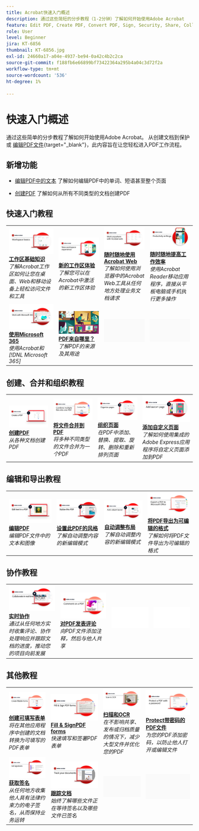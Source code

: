 ```yaml
---
title: Acrobat快速入门概述
description: 通过这些简短的分步教程（1-2分钟）了解如何开始使用Adobe Acrobat
feature: Edit PDF, Create PDF, Convert PDF, Sign, Security, Share, Collaboration, Workspace
role: User
level: Beginner
jira: KT-6856
thumbnail: KT-6856.jpg
exl-id: 24660a17-a04e-4937-be94-0a42c4b2c2ca
source-git-commit: f188fb6e66899bf73422364a295b4a04c3d72f2a
workflow-type: tm+mt
source-wordcount: '536'
ht-degree: 1%

---
```


# 快速入门概述

通过这些简单的分步教程了解如何开始使用Adobe Acrobat。 从创建文档到保护或 [编辑PDF文件](https://www.adobe.com/acrobat/online/pdf-editor.html){target="_blank"}，此内容旨在让您轻松进入PDF工作流程。

## 新增功能

* [编辑PDF中的文本](edit-pdf.md)
了解如何编辑PDF中的单词、短语甚至整个页面

* [创建PDF](create-pdf.md)
了解如何从所有不同类型的文档创建PDF

## 快速入门教程

<table style="table-layout:fixed">
<tr>
  <td>
    <a href="get-to-know-the-acrobat-dc-interface.md">
      <img alt="工作区基础知识" src="../assets/Workspace_1280.png" />
    </a>
    <div>
    <a href="get-to-know-the-acrobat-dc-interface.md"><strong>工作区基础知识</strong></a>
    </div>
    <em>了解Acrobat工作区如何让您在桌面、Web和移动设备上轻松访问文件和工具</em>
    <br>
  </td>
  <td>
    <a href="new-workspace.md">
      <img alt="新的工作区体验" src="../assets/NewWorkspace.png" />
    </a>
    <div>
    <a href="new-workspace.md"><strong>新的工作区体验</strong></a>
    </div>
    <em>了解您可以在Acrobat中激活的新工作区体验</em>
    <br>
  </td>
  <td>
    <a href="acrobatweb.md">
      <img alt="随时随地使用Acrobat Web" src="../assets/Acrobatweb_1280.png" />
    </a>
    <div>
    <a href="acrobatweb.md"><strong>随时随地使用Acrobat Web</strong></a>
    </div>
    <em>了解如何使用浏览器中的Acrobat Web工具从任何地方处理业务文档请求</em>
    <br>
  </td>
  <td>
    <a href="productivity.md">
      <img alt="随时随地提高工作效率" src="../assets/Productivity_1280.png" />
    </a>
    <div>
     <a href="productivity.md"><strong>随时随地提高工作效率</strong></a>
    </div>
    <em>使用Acrobat Reader移动应用程序，直接从平板电脑或手机执行更多操作</em>
    <br>
  </td>
</tr>
<tr>
    <td>
      <a href="../integrate/integrate-overview.md#microsoft">
        <img alt="使用Microsoft 365" src="../assets/WorkMicrosoft365_1280.png" />
      </a>
      <div>
      <a href="../integrate/integrate-overview.md#microsoft"><strong>使用Microsoft 365</strong></a>
      </div>
      <em>使用Acrobat和 [!DNL Microsoft 365]</em>
      <br>
    </td>
    <td>
      <a href="where-do-pdfs-come-from.md">
        <img alt="PDF来自哪里？" src="../assets/WherePDFs.jpg" />
      </a>
      <div>
      <a href="where-do-pdfs-come-from.md"><strong>PDF来自哪里？</strong></a>
      </div>
      <em>了解PDF的来源及其用途</em>
      <br>
    </td>
    <td>
    <img alt="间隔物" src="../assets/Grayspacer.png" />
      <div>
      <br>
    </td>
    <td>
    <img alt="间隔物" src="../assets/Grayspacer.png" />
      <div>
      <br>
    </td>
  </tr>
  </table>

## 创建、合并和组织教程

<table style="table-layout:fixed">
  <tr>
    <td>
      <a href="create-pdf.md">
        <img alt="创建PDF文件" src="../assets/create.png" />
      </a>
      <div>
      <a href="create-pdf.md"><strong>创建PDF</strong></a>
      </div>
      <em>从各种文档创建PDF</em>
      <br>
    </td>
    <td>
      <a href="combine-to-pdf.md">
        <img alt="从Combine FilesPDF" src="../assets/Combine.jpg" />
      </a>
      <div>
      <a href="combine-to-pdf.md"><strong>将文件合并到PDF</strong></a>
      </div>
      <em>将多种不同类型的文件合并为一个PDF</em>
      <br>
    </td>
    <td>
      <a href="organize.md">
        <img alt="整理页面" src="../assets/Organize.png" />
      </a>
      <div>
      <a href="organize.md"><strong>组织页面</strong></a>
      </div>
      <em>在PDF中添加、替换、提取、旋转、删除和重新排列页面</em>
      <br>
    </td>
    <td>
      <a href="add-custom-page.md">
        <img alt="添加自定义页面" src="../assets/Custompage.png" />
      </a>
      <div>
      <a href="add-custom-page.md"><strong>添加自定义页面</strong></a>
      </div>
      <em>了解如何使用集成的Adobe Express应用程序将自定义页面添加到PDF</em>
      <br>
    </td>
  </tr>
  </table>

## 编辑和导出教程

<table style="table-layout:fixed">
  <tr>
    <td>
      <a href="edit-pdf.md">
        <img alt="编辑PDF中的文本" src="../assets/edit-text.png" />
      </a>
      <div>
      <a href="edit-pdf.md"><strong>编辑PDF</strong></a>
      </div>
      <em>编辑PDF文件中的文本和图像</em>
      <br>
    </td>
    <td>
      <a href="stylize-this-PDF.md">
        <img alt="设置此PDF的风格" src="../assets/Stylize.png" />
      </a>
      <div>
      <a href="stylize-this-PDF.md"><strong>设置此PDF的风格</strong></a>
      </div>
      <em>了解自动调整内容的新编辑模式</em>
      <br>
    </td>
   <td>
      <a href="auto-adjust-layout.md">
        <img alt="自动调整布局" src="../assets/Autoadjust.png" />
      </a>
      <div>
      <a href="auto-adjust-layout.md"><strong>自动调整布局</strong></a>
      </div>
      <em>了解自动调整内容的新编辑模式</em>
      <br>
    </td>
    <td>
      <a href="export-pdf.md">
        <img alt="将PDF导出为可编辑的格式" src="../assets/Export.jpg" />
      </a>
      <div>
      <a href="export-pdf.md"><strong>将PDF导出为可编辑的格式</strong></a>
      </div>
      <em>了解如何将PDF文件导出为可编辑的格式</em>
      <br>
    </td>
  </tr>
  </table>

## 协作教程

<table style="table-layout:fixed">
  <tr>
    <td>
      <a href="collaborate.md">
        <img alt="实时协作" src="../assets/Collaborate_1280.png" />
      </a>
      <div>
      <a href="collaborate.md"><strong>实时协作</strong></a>
      </div>
      <em>通过从任何地方实时收集评论、协作处理响应并跟踪文档的进度，推动您的项目向前发展</em>
      <br>
    </td>
    <td>
      <a href="comment-on-pdf-files.md">
        <img alt="对PDF发表评论" src="../assets/Comment.jpg" />
      </a>
      <div>
      <a href="comment-on-pdf-files.md"><strong>对PDF发表评论</strong></a>
      </div>
      <em>向PDF文件添加注释，然后与他人共享</em>
      <br>
    </td>
    <td>
    <img alt="间隔物" src="../assets/Whitespacer.png" />
      <div>
      <br>
    </td>
    <td>
    <img alt="间隔物" src="../assets/Whitespacer.png" />
      <div>
      <br>
    </td>
</tr>
</table>

## 其他教程

<table style="table-layout:fixed">
<tr>
  <td>
    <a href="create-fillable-forms.md">
      <img alt="创建可填写表单" src="../assets/Form_1280.png" />
    </a>
    <div>
    <a href="create-fillable-forms.md"><strong>创建可填写表单</strong></a>
    </div>
    <em>将在其他应用程序中创建的文档转换为可填写的PDF表单</em>
    <br>
  </td>
  <td>
    <a href="fill-and-sign.md">
      <img alt="填写并签署PDF表单" src="../assets/FillSign_1280.png" />
    </a>
    <div>
    <a href="fill-and-sign.md"><strong>Fill &amp; SignPDF forms</strong></a>
    </div>
    <em>快速填写和签署PDF表单</em>
    <br>
  </td>
  <td>
    <a href="scan-and-ocr.md">
      <img alt="扫描和OCR" src="../assets/Scan.jpg" />
    </a>
    <div>
    <a href="scan-and-ocr.md"><strong>扫描和OCR</strong></a>
    </div>
    <em>在不影响共享、发布或归档质量的情况下，减少大型文件并优化您的PDF</em>
    <br>
  </td>
  <td>
    <a href="password-protect.md">
      <img alt="Protect带密码的PDF文件" src="../assets/Protect.jpg" />
    </a>
    <div>
    <a href="password-protect.md"><strong>Protect带密码的PDF文件</strong></a>
    </div>
    <em>为您的PDF添加密码，以防止他人打开或编辑文件</em>
    <br>
  </td>
</tr>
<tr>
  <td>
    <a href="signatures.md">
      <img alt="获取签名" src="../assets/Signatures_1280.png" />
    </a>
    <div>
    <a href="signatures.md"><strong>获取签名</strong></a>
    </div>
    <em>从任何地方收集他人具有法律约束力的电子签名，从而保持业务运转</em>
    <br>
  </td>
  <td>
    <a href="track.md">
      <img alt="跟踪文档" src="../assets/Track_1280.png" />
    </a>
    <div>
    <a href="track.md"><strong>跟踪文档</strong></a>
    </div>
    <em>始终了解哪些文件正在等待签名以及哪些文件已签名</em>
    <br>
  </td>
  <td>
   <img alt="间隔物" src="../assets/Grayspacer.png" />
    <div>
    <br>
  </td>
  <td>
   <img alt="间隔物" src="../assets/Grayspacer.png" />
    <div>
    <br>
  </td>
</tr>
</table>
